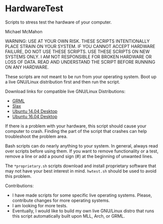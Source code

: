 # HardwareTest

Scripts to stress test the hardware of your computer.

Michael McMahon

WARNING: USE AT YOUR OWN RISK.  THESE SCRIPTS INTENTIONALLY PLACE STRAIN ON YOUR
SYSTEM.  IF YOU CANNOT ACCEPT HARDWARE FAILURE, DO NOT USE THESE SCRIPTS.  USE
THESE SCRIPTS ON NEW SYSTEMS ONLY.  I AM NOT RESPONSIBLE FOR BROKEN HARDWARE OR
LOSS OF DATA.  READ AND UNDERSTAND THE SCRIPT BEFORE RUNNING ON ANY HARDWARE.

These scripts are not meant to be run from your operating system.  Boot up a
live GNU/Linux distribution first and then run the script.

Download links for compatible live GNU/Linux Distributions:

- [GRML](https://grml.org/download/)
- [Slax](https://www.slax.org/)
- [Ubuntu 14.04 Desktop](http://releases.ubuntu.com/14.04/)
- [Ubuntu 16.04 Desktop](http://releases.ubuntu.com/16.04/)

If there is a problem with your hardware, this script should cause your computer
to crash.  Finding the part of the script that crashes can help troubleshoot the
problem area.

Bash scripts can do nearly anything to your system.  In general, always read
over scripts before using them.  If you want to remove functionality or a test,
remove a line or add a pound sign (#) at the beginning of unwanted lines.

The ```*proprietary.sh``` scripts download and install proprietary software that
may not have your best interest in mind.  ```hwtest.sh``` should be used to
avoid this problem.

Contributions:

- I have made scripts for some specific live operating systems.  Please,
  contribute changes for more operating systems.
- I am looking for more tests.
- Eventually, I would like to build my own live GNU/Linux distro that runs this
  script automatically built upon MLL, Arch, or GRML.
